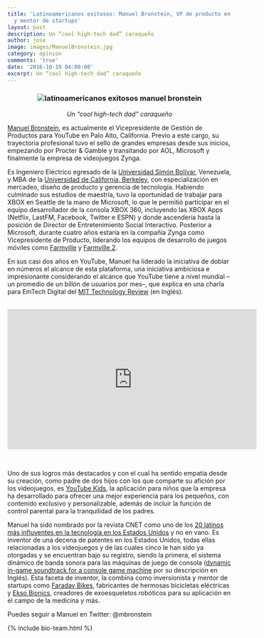 ```yaml
---
title: 'Latinoamericanos exitosos: Manuel Bronstein, VP de producto en YouTube,  inversionista
  y mentor de startups'
layout: post
description: Un “cool high-tech dad” caraqueño
author: jose
image: images/ManuelBronstein.jpg
category: opinion
comments: 'true'
date: '2016-10-19 04:00:00'
excerpt: Un “cool high-tech dad” caraqueño
---
```


### <center><img class="post materialboxed" src="{{site.baseurl}}/images/ManuelBronstein.jpg" alt="latinoamericanos exitosos manuel bronstein" /></center>
<center><em>Un “cool high-tech dad” caraqueño</em></center>

[Manuel Bronstein](https://www.linkedin.com/in/manuelbronstein), es actualmente el Vicepresidente de Gestión de Productos para YouTube en Palo Alto, California. Previo a este cargo, su trayectoria profesional tuvo el sello de grandes empresas desde sus inicios, empezando por Procter & Gamble y transitando por AOL, Microsoft y finalmente la empresa de videojuegos Zynga.

Es Ingeniero Eléctrico egresado de la [Universidad Simón Bolívar](http://www.usb.ve/), Venezuela, y MBA de la [Universidad de California, Berkeley](http://www.berkeley.edu/), con especialización en mercadeo, diseño de producto y gerencia de tecnología. Habiendo culminado sus estudios de maestría, tuvo la oportunidad de trabajar para XBOX en Seattle de la mano de Microsoft, lo que le permitió participar en el equipo desarrollador de la consola XBOX 360, incluyendo las XBOX Apps (Netflix, LastFM, Facebook, Twitter e ESPN) y donde ascendería hasta la posición de Director de Entretenimiento Social Interactivo. Posterior a Microsoft, durante cuatro años estaría en la compañía Zynga como Vicepresidente de Producto, liderando los equipos de desarrollo de juegos móviles como [Farmville](https://www.zynga.com/games/farmville) y [Farmville 2](https://www.zynga.com/games/farmville-2).

En sus casi dos años en YouTube, Manuel ha liderado la iniciativa de doblar en números el alcance de esta plataforma, una iniciativa ambiciosa e impresionante considerando el alcance que YouTube tiene a nivel mundial –un promedio de un billón de usuarios por mes–, que explica en una charla para EmTech Digital del [MIT Technology Review](http://events.technologyreview.com/video/watch/manuel-bronstein-youtube/) (en Inglés).

<div class="center video-container">
          <iframe width="560" height="315" src="https://www.youtube.com/embed/WWZQd8ykxUk" frameborder="0" allowfullscreen></iframe>

        </div>

Uno de sus logros más destacados y con el cual ha sentido empatía desde su creación, como padre de dos hijos con los que comparte su afición por los videojuegos, es [YouTube Kids](https://kids.youtube.com/), la aplicación para niños que la empresa ha desarrollado para ofrecer una mejor experiencia para los pequeños, con contenido exclusivo y personalizable, además de incluir la función de control parental para la tranquilidad de los padres.

Manuel ha sido nombrado por la revista CNET como uno de los [20 latinos más influyentes en la tecnología en los Estados Unidos](https://www.cnet.com/es/imagenes/latinos-industria-tecnologia-2016-fotos/) y no en vano. Es inventor de una decena de patentes en los Estados Unidos, todas ellas relacionadas a los videojuegos y de las cuales cinco le han sido ya otorgadas y se encuentran bajo su registro, siendo la primera, el sistema dinámico de banda sonora para las máquinas de juego de consola ([dynamic in-game soundtrack for a console game machine](https://www.linkedin.com/redir/redirect?url=http%3A%2F%2Fwww%2Egoogle%2Ecom%2Fpatents%2Fabout%3Fid%3D2BvWAAAAEBAJ%26dq%3Dmanuel%2Bbronstein&urlhash=iKk5&trk=prof-patent-title-link) por su descripción en Inglés). Esta faceta de inventor, la combina como inversionista y mentor de startups como [Faraday Bikes](https://www.faradaybikes.com/), fabricantes de hermosas bicicletas eléctricas y [Ekso Bionics](http://eksobionics.com/), creadores de exoesqueletos robóticos para su aplicación en el campo de la medicina y más.

Puedes seguir a Manuel en Twitter: @mbronstein

{% include bio-team.html %}